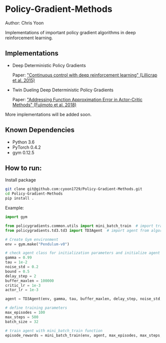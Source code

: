 # Policy-Gradient-Methods

Author: Chris Yoon

Implementations of important policy gradient algorithms in deep reinforcement learning.



## Implementations

- Deep Deterministic Policy Gradients 

  Paper: ["Continuous control with deep reinforcement learning" (Lillicrap et al. 2015)](https://arxiv.org/abs/1509.02971)

- Twin Dueling Deep Deterministic Policy Gradients

  Paper: ["Addressing Function Approximation Error in Actor-Critic Methods" (Fujimoto et al. 2018)](https://arxiv.org/abs/1802.09477)

More implementations will be added soon.

## Known Dependencies

- Python 3.6
- PyTorch 0.4.2
- gym 0.12.5

## How to run:

Install package

```bash
git clone git@github.com:cyoon1729/Policy-Gradient-Methods.git
cd Policy-Gradient-Methods
pip install .
```

Example:

```python
import gym

from policygradients.common.utils import mini_batch_train  # import training function
from policygradients.td3.td3 import TD3Agent  # import agent from algorithm of interest

# Create Gym environment
env = gym.make("Pendulum-v0")

# check agent class for initialization parameters and initialize agent
gamma = 0.99
tau = 1e-2
noise_std = 0.2
bound = 0.5
delay_step = 2
buffer_maxlen = 100000
critic_lr = 1e-3
actor_lr = 1e-3

agent = TD3Agent(env, gamma, tau, buffer_maxlen, delay_step, noise_std, bound, critic_lr, actor_lr)

# define training parameters
max_episodes = 100
max_steps = 500
batch_size = 32

# train agent with mini_batch_train function
episode_rewards = mini_batch_train(env, agent, max_episodes, max_steps, batch_size)
```

